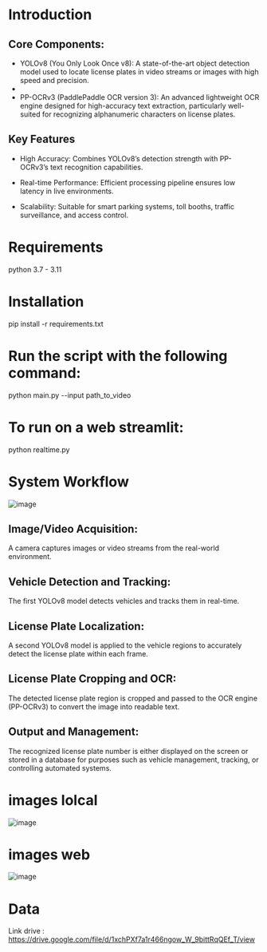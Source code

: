 # Introduction
## Core Components:
- YOLOv8 (You Only Look Once v8): A state-of-the-art object detection model used to locate license plates in video streams or images with high speed and precision.
- 
- PP-OCRv3 (PaddlePaddle OCR version 3): An advanced lightweight OCR engine designed for high-accuracy text extraction, particularly well-suited for recognizing alphanumeric 
characters on license plates.
## Key Features
- High Accuracy: Combines YOLOv8’s detection strength with PP-OCRv3’s text recognition capabilities.

- Real-time Performance: Efficient processing pipeline ensures low latency in live environments.

- Scalability: Suitable for smart parking systems, toll booths, traffic surveillance, and access control.
# Requirements
python 3.7 - 3.11
# Installation
pip install -r requirements.txt
# Run the script with the following command:  
python main.py --input path_to_video
# To run on a web streamlit:
python realtime.py
# System Workflow
![image](https://github.com/user-attachments/assets/ba3b29bb-e875-4b64-a748-59459ebb6786)
## Image/Video Acquisition:
A camera captures images or video streams from the real-world environment.

## Vehicle Detection and Tracking:
The first YOLOv8 model detects vehicles and tracks them in real-time.

## License Plate Localization:
A second YOLOv8 model is applied to the vehicle regions to accurately detect the license plate within each frame.

## License Plate Cropping and OCR:
The detected license plate region is cropped and passed to the OCR engine (PP-OCRv3) to convert the image into readable text.

## Output and Management:
The recognized license plate number is either displayed on the screen or stored in a database for purposes such as vehicle management, tracking, or controlling automated systems.
# images lolcal
![image](https://github.com/user-attachments/assets/21bfa7c3-8cda-46bf-b967-087df91d4e56)
# images web 
![image](https://github.com/user-attachments/assets/4d146b92-3df6-4266-b018-fba6d2c73882)
# Data 
Link drive : https://drive.google.com/file/d/1xchPXf7a1r466ngow_W_9bittRqQEf_T/view 





